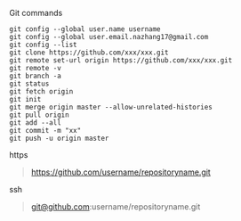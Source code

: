 Git commands
```
git config --global user.name username
git config --global user.email.nazhang17@gmail.com
git config --list
git clone https://github.com/xxx/xxx.git
git remote set-url origin https://github.com/xxx/xxx.git
git remote -v
git branch -a
git status
git fetch origin
git init
git merge origin master --allow-unrelated-histories
git pull origin
git add --all
git commit -m "xx"
git push -u origin master
```
https
>https://github.com/username/repositoryname.git

ssh
>git@github.com:username/repositoryname.git
